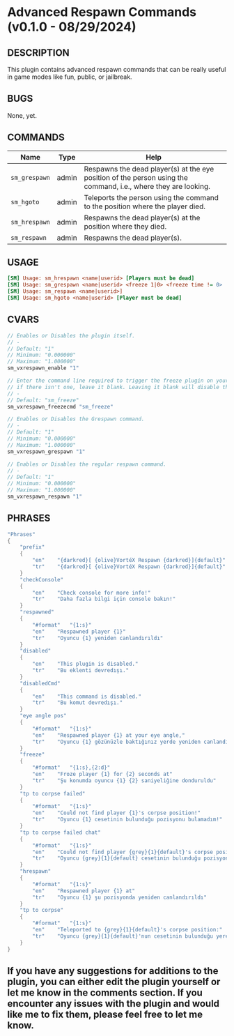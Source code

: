 # Advanced Respawn Commands (v0.1.0 - 08/29/2024)

## DESCRIPTION

This plugin contains advanced respawn commands that can be really useful in game modes like fun, public, or jailbreak.

## BUGS
None, yet.

## COMMANDS
| Name          | Type  | Help                                                                 |
|---------------|-------|----------------------------------------------------------------------|
| `sm_grespawn` | admin | Respawns the dead player(s) at the eye position of the person using the command, i.e., where they are looking. |
| `sm_hgoto`    | admin | Teleports the person using the command to the position where the player died. |
| `sm_hrespawn` | admin | Respawns the dead player(s) at the position where they died.          |
| `sm_respawn`  | admin | Respawns the dead player(s).                                         |

## USAGE
```ini
[SM] Usage: sm_hrespawn <name|userid> [Players must be dead]
[SM] Usage: sm_grespawn <name|userid> <freeze 1|0> <freeze time != 0>
[SM] Usage: sm_respawn <name|userid>]
[SM] Usage: sm_hgoto <name|userid> [Player must be dead]
```

## CVARS
```c
// Enables or Disables the plugin itself.
// -
// Default: "1"
// Minimum: "0.000000"
// Maximum: "1.000000"
sm_vxrespawn_enable "1"

// Enter the command line required to trigger the freeze plugin on your server; 
// if there isn't one, leave it blank. Leaving it blank will disable the freeze arguments in the Grespawn command.
// -
// Default: "sm_freeze"
sm_vxrespawn_freezecmd "sm_freeze"

// Enables or Disables the Grespawn command.
// -
// Default: "1"
// Minimum: "0.000000"
// Maximum: "1.000000"
sm_vxrespawn_grespawn "1"

// Enables or Disables the regular respawn command.
// -
// Default: "1"
// Minimum: "0.000000"
// Maximum: "1.000000"
sm_vxrespawn_respawn "1"
```

## PHRASES
```c
"Phrases"
{
	"prefix"
	{
		"en"	"{darkred}[ {olive}VortéX Respawn {darkred}]{default}"
		"tr"	"{darkred}[ {olive}VortéX Respawn {darkred}]{default}"
	}
	"checkConsole"
	{
		"en"	"Check console for more info!"
		"tr"	"Daha fazla bilgi için console bakın!"
	}
	"respawned"
	{
		"#format"	"{1:s}"
		"en"	"Respawned player {1}"
		"tr"	"Oyuncu {1} yeniden canlandırıldı"
	}
	"disabled"
	{
		"en"	"This plugin is disabled."
		"tr"	"Bu eklenti devredışı."
	}
	"disabledCmd"
	{
		"en"	"This command is disabled."
		"tr"	"Bu komut devredışı."
	}
	"eye angle pos"
	{
		"#format"	"{1:s}"
		"en"	"Respawned player {1} at your eye angle,"
		"tr"	"Oyuncu {1} gözünüzle baktığınız yerde yeniden canlandırıldı,"
	}
	"freeze"
	{
		"#format"	"{1:s},{2:d}"
		"en"	"Froze player {1} for {2} seconds at"
		"tr"	"Şu konumda oyuncu {1} {2} saniyeliğine donduruldu"
	}
	"tp to corpse failed"
	{
		"#format"	"{1:s}"
		"en"	"Could not find player {1}'s corpse position!"
		"tr"	"Oyuncu {1} cesetinin bulunduğu pozisyonu bulamadım!"
	}
	"tp to corpse failed chat"
	{
		"#format"	"{1:s}"
		"en"	"Could not find player {grey}{1}{default}'s corpse position!"
		"tr"	"Oyuncu {grey}{1}{default} cesetinin bulunduğu pozisyonu bulamadım!"
	}
	"hrespawn"
	{
		"#format"	"{1:s}"
		"en"	"Respawned player {1} at"
		"tr"	"Oyuncu {1} şu pozisyonda yeniden canlandırıldı"
	}
	"tp to corpse"
	{
		"#format"	"{1:s}"
		"en"	"Teleported to {grey}{1}{default}'s corpse position:"
		"tr"	"Oyuncu {grey}{1}{default}'nun cesetinin bulunduğu yere ışınlandınız:"
	}
}
```

## If you have any suggestions for additions to the plugin, you can either edit the plugin yourself or let me know in the comments section. If you encounter any issues with the plugin and would like me to fix them, please feel free to let me know.
